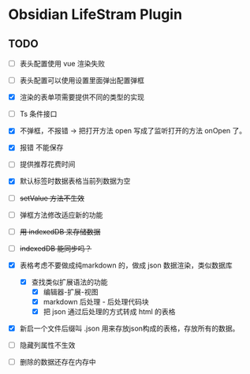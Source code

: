# Obsidian LifeStram Plugin

## TODO

- [ ] 表头配置使用 vue 渲染失败
- [ ] 表头配置可以使用设置里面弹出配置弹框
- [X] 渲染的表单项需要提供不同的类型的实现
- [ ] Ts 条件接口
- [X] 不弹框，不报错 -> 把打开方法 open 写成了监听打开的方法 onOpen 了。
- [X] 报错 不能保存
- [ ] 提供推荐花费时间
- [X] 默认标签时数据表格当前列数据为空
- [ ] ~~setValue 方法不生效~~
- [ ] 弹框方法修改适应新的功能
- [ ] ~~用 indexedDB 来存储数据~~
- [ ] ~~indexedDB 能同步吗？~~
- [X] 表格考虑不要做成纯markdown 的，做成 json 数据渲染，类似数据库

  - [X] 查找类似扩展语法的功能
    - [X] 编辑器-扩展-视图
    - [X] markdown 后处理 - 后处理代码块
    - [X] 把 json 通过后处理的方式转成 html 的表格
- [X] 新启一个文件后缀叫 .json 用来存放json构成的表格，存放所有的数据。
- [ ] 隐藏列属性不生效
- [ ] 删除的数据还存在内存中
